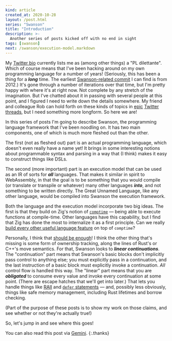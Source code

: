 ```yaml
---
kind: article
created_at: 2020-10-28
layout: /post.html
series: "Swanson"
title: "Introduction"
description: >-
  Another series of posts kicked off with no end in sight
tags: [swanson]
next: /swanson/execution-model.markdown
---
```


My [Twitter bio](https://twitter.com/dcreager) currently lists me as (among
other things) a "PL dilettante".  Which of course means that I've been hacking
around on my own programming language for a number of years!  (Seriously, this
has been a thing for a **_long_** time.  The earliest [Swanson-related
commit][old commit] I can find is from 2012.)  It's gone through a number of
iterations over that time, but I'm pretty happy with where it's at right now.
Not complete by any stretch of the imagination.  But I've chatted about it in
passing with several people at this point, and I figured I need to write down
the details somewhere.  My friend and colleague Rob can hold forth on these
kinds of topics in [epic][rob 1] [Twitter][rob 2] [threads][rob 3], but I need
something more longform.  So here we are!

[old commit]: https://github.com/swanson-lang/swanson-lang-old/commit/e8aac263d76a63c8667fca5eee079ce8af345c2d
[rob 1]: https://twitter.com/rob_rix/status/1320544724864872453
[rob 2]: https://twitter.com/rob_rix/status/1320488333127110659
[rob 3]: https://twitter.com/rob_rix/status/1320467572161236994

In this series of posts I'm going to describe Swanson, the programming language
framework that I've been noodling on.  It has two main components, one of which
is much more fleshed out than the other.

The first (not as fleshed out) part is an actual programming language, which
doesn't even really have a name yet!  It brings in some interesting notions
about programmable syntax and parsing in a way that (I think) makes it easy to
construct things like DSLs.

The second (more important) part is an execution model that can be used as an IR
of sorts for **_all_** languages.  That makes it similar in spirit to
WebAssembly, in that the goal is to be something that you would compile (or
translate or transpile or whatever) many other languages **_into_**, and not
something to be written directly.  The Great Unnamed Language, like any other
language, would be compiled into Swanson the execution framework.

Both the language and the execution model incorporate two big ideas.  The first
is that they build on Zig's notion of [`comptime`][zig comptime] — being able to
execute functions at compile-time.  Other languages have this capability, but I
find that Zig has done the most to internalize it as a first principle.  Can we
really [build every other useful language feature][zig claim] on top of
`comptime`?

[zig comptime]: https://ziglang.org/documentation/master/#comptime
[zig claim]: https://news.ycombinator.com/item?id=24292760
[zig dcreager]: https://twitter.com/dcreager/status/1299489029881294849

Personally, I think that [should be enough][zig dcreager]!  I think the other
thing that's missing is some form of ownership tracking, along the lines of
Rust's or C++'s move semantics.  For that, Swanson looks to **_linear
continuations_**.  The "continuation" part means that Swanson's basic blocks
don't implicitly pass control to anything else; you must explicitly pass in a
continuation, and the last instruction of a basic block must explicitly invoke a
continuation.  _All_ control flow is handled this way.  The "linear" part means
that you are **_obligated_** to consume every value and invoke every
continuation at some point.  (There are escape hatches that we'll get into
later.)  That lets you handle things like [RAII][] and [`defer` statements][] —
and, possibly less obviously, things like safe memory management, including Rust
lifetimes and borrow checking.

(Part of the purpose of these posts is to show my work on those claims, and see
whether or not they're actually true!)

[RAII]: https://en.wikipedia.org/wiki/Resource_acquisition_is_initialization
[`defer` statements]: https://golang.org/doc/effective_go.html#defer

So, let's jump in and see where this goes!

You can also read this post via [Gemini][gemini].
{:.thanks}

[gemini]: gemini://dcreager.net/2020/12/swanson-intro.gmi
